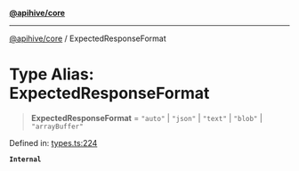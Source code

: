 [**@apihive/core**](../README.md)

***

[@apihive/core](../globals.md) / ExpectedResponseFormat

# Type Alias: ExpectedResponseFormat

> **ExpectedResponseFormat** = `"auto"` \| `"json"` \| `"text"` \| `"blob"` \| `"arrayBuffer"`

Defined in: [types.ts:224](https://github.com/cleverplatypus/apihive-core/blob/07013091b03a0f47e51724fb271d78c36a50ebbd/src/types.ts#L224)

**`Internal`**

